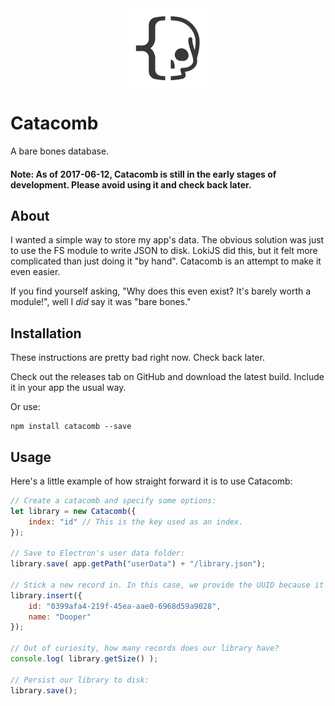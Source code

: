 <img style="margin: 16px auto; display: block;" width="128px" height="128px" src="https://github.com/ianpaschal/catacomb/raw/master/docs/logo.png" />

# Catacomb
A bare bones database.

#### Note: As of 2017-06-12, Catacomb is still in the early stages of development. Please avoid using it and check back later.

## About
I wanted a simple way to store my app's data. The obvious solution was just to use the FS module to write JSON to disk. LokiJS did this, but it felt more complicated than just doing it "by hand". Catacomb is an attempt to make it even easier.

If you find yourself asking, "Why does this even exist? It's barely worth a module!", well I _did_ say it was "bare bones."

## Installation
These instructions are pretty bad right now. Check back later.

Check out the releases tab on GitHub and download the latest build. Include it in your app the usual way.

Or use:
```
npm install catacomb --save
```

## Usage
Here's a little example of how straight forward it is to use Catacomb:
```js
// Create a catacomb and specify some options:
let library = new Catacomb({
	index: "id" // This is the key used as an index.
});

// Save to Electron's user data folder:
library.save( app.getPath("userData") + "/library.json");

// Stick a new record in. In this case, we provide the UUID because it's linked to something specific in our app. If it was not provided, Catacomb will generate a UUID itself, and return it.
library.insert({
	id: "0399afa4-219f-45ea-aae0-6968d59a9028",
	name: "Dooper"
});

// Out of curiosity, how many records does our library have?
console.log( library.getSize() );

// Persist our library to disk:
library.save();
```
